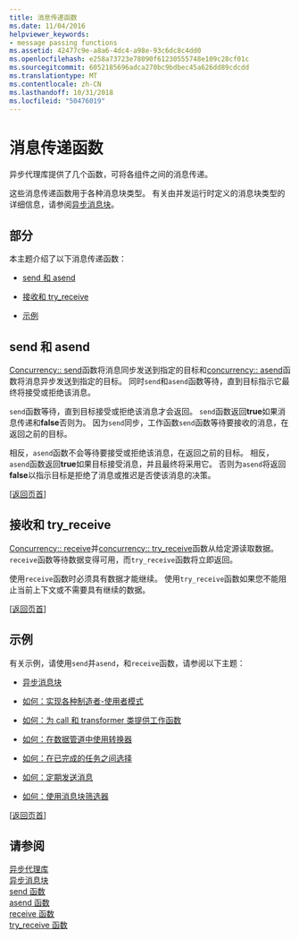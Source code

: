 ```yaml
---
title: 消息传递函数
ms.date: 11/04/2016
helpviewer_keywords:
- message passing functions
ms.assetid: 42477c9e-a8a6-4dc4-a98e-93c6dc8c4dd0
ms.openlocfilehash: e258a73723e78090f61230555748e109c28cf01c
ms.sourcegitcommit: 6052185696adca270bc9bdbec45a626dd89cdcdd
ms.translationtype: MT
ms.contentlocale: zh-CN
ms.lasthandoff: 10/31/2018
ms.locfileid: "50476019"
---
```

# <a name="message-passing-functions"></a>消息传递函数

异步代理库提供了几个函数，可将各组件之间的消息传递。

这些消息传递函数用于各种消息块类型。 有关由并发运行时定义的消息块类型的详细信息，请参阅[异步消息块](../../parallel/concrt/asynchronous-message-blocks.md)。

##  <a name="top"></a> 部分

本主题介绍了以下消息传递函数：

- [send 和 asend](#send)

- [接收和 try_receive](#receive)

- [示例](#examples)

##  <a name="send"></a> send 和 asend

[Concurrency:: send](reference/concurrency-namespace-functions.md#send)函数将消息同步发送到指定的目标和[concurrency:: asend](reference/concurrency-namespace-functions.md#asend)函数将消息异步发送到指定的目标。 同时`send`和`asend`函数等待，直到目标指示它最终将接受或拒绝该消息。

`send`函数等待，直到目标接受或拒绝该消息才会返回。 `send`函数返回**true**如果消息传递和**false**否则为。 因为`send`同步，工作函数`send`函数等待要接收的消息，在返回之前的目标。

相反，`asend`函数不会等待要接受或拒绝该消息，在返回之前的目标。 相反，`asend`函数返回**true**如果目标接受消息，并且最终将采用它。 否则为`asend`将返回**false**以指示目标是拒绝了消息或推迟是否使该消息的决策。

[[返回页首](#top)]

##  <a name="receive"></a> 接收和 try_receive

[Concurrency:: receive](reference/concurrency-namespace-functions.md#receive)并[concurrency:: try_receive](reference/concurrency-namespace-functions.md#try_receive)函数从给定源读取数据。 `receive`函数等待数据变得可用，而`try_receive`函数将立即返回。

使用`receive`函数时必须具有数据才能继续。 使用`try_receive`函数如果您不能阻止当前上下文或不需要具有继续的数据。

[[返回页首](#top)]

##  <a name="examples"></a>示例

有关示例，请使用`send`并`asend`，和`receive`函数，请参阅以下主题：

- [异步消息块](../../parallel/concrt/asynchronous-message-blocks.md)

- [如何：实现各种制造者-使用者模式](../../parallel/concrt/how-to-implement-various-producer-consumer-patterns.md)

- [如何：为 call 和 transformer 类提供工作函数](../../parallel/concrt/how-to-provide-work-functions-to-the-call-and-transformer-classes.md)

- [如何：在数据管道中使用转换器](../../parallel/concrt/how-to-use-transformer-in-a-data-pipeline.md)

- [如何：在已完成的任务之间选择](../../parallel/concrt/how-to-select-among-completed-tasks.md)

- [如何：定期发送消息](../../parallel/concrt/how-to-send-a-message-at-a-regular-interval.md)

- [如何：使用消息块筛选器](../../parallel/concrt/how-to-use-a-message-block-filter.md)

[[返回页首](#top)]

## <a name="see-also"></a>请参阅

[异步代理库](../../parallel/concrt/asynchronous-agents-library.md)<br/>
[异步消息块](../../parallel/concrt/asynchronous-message-blocks.md)<br/>
[send 函数](reference/concurrency-namespace-functions.md#send)<br/>
[asend 函数](reference/concurrency-namespace-functions.md#asend)<br/>
[receive 函数](reference/concurrency-namespace-functions.md#receive)<br/>
[try_receive 函数](reference/concurrency-namespace-functions.md#try_receive)


